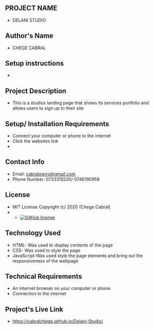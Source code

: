 ## PROJECT NAME
 - DELANI STUDIO
 ## Author's Name
 - CHEGE CABRAL
 
## Setup instructions 
- 


## Project Description 
- This is a studios landing page that shows its services portfolio and allows users to sign up to their site 

## Setup/ Installation Requirements
- Connect your computer or phone to the internet
- Click the websites link
- 

## Contact Info
- Email: cabralowiro@gmail.com
- Phone Number: 0733315530/ 0746190958
## License
- MIT License Copyright (c) 2020 (Chege Cabral)
- - [![GitHub license](https://img.shields.io/github/license/Naereen/StrapDown.js.svg)](https://github.com/Naereen/StrapDown.js/blob/master/LICENSE)
## Technology Used
- HTML- Was used to display contents of the page
- CSS- Was used to style the page
- JavaScript-Was used style the page elements and bring out the responsiveness of the webpage
## Technical Requirements
- An internet browser on your computer or phone 
- Connection to the internet
## Project's Live Link
- https://cabralchege.github.io/Delani-Studio/